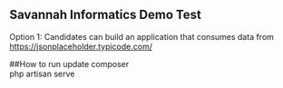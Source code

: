 

## Savannah Informatics Demo Test

Option 1: Candidates can build an application that consumes data from
https://jsonplaceholder.typicode.com/

##How to run
update composer<br>
php artisan serve
